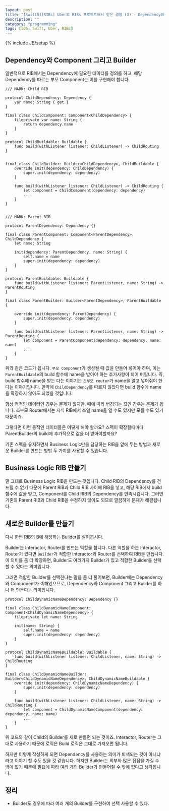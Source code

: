 ```yaml
---
layout: post
title: "[Swift5][RIBs] Uber의 RIBs 프로젝트에서 얻은 경험 (3) - Dependency와 Component 그리고 Builder"
description: ""
category: "programming"
tags: [iOS, Swift, Uber, RIBs]
---
```

{% include JB/setup %}

## Dependency와 Component 그리고 Builder

일반적으로 RIB에서는 Dependency에 필요한 데이터를 정의를 하고, 해당 Dependency를 따르는 부모 Component는 이를 구현해야 합니다.

```
/// MARK: Child RIB

protocol ChildDependency: Dependency {
	var name: String { get }
}

final class ChildComponent: Component<ChildDependency> {
	fileprivate var name: String {
		return dependency.name
	}
}

protocol ChildBuildable: Buildable {
    func build(withListener listener: ChildListener) -> ChildRouting
}


final class ChildBuilder: Builder<ChildDependency>, ChildBuildable {
	override init(dependency: ChildDependency) {
        super.init(dependency: dependency)
    }

    func build(withListener listener: ChildListener) -> ChildRouting {
    	let component = ChildComponent(dependency: dependency)
    	...
    }
}


/// MARK: Parent RIB

protocol ParentDependency: Dependency {}

final class ParentComponent: Component<ParentDependency>, ChildDependency {
	let name: String

	init(dependency: ParentDependency, name: String) {
		self.name = name
		super.init(dependency: dependency)
	}
}

protocol ParentBuildable: Buildable {
    func build(withListener listener: ParentListener, name: String) -> ParentRouting
}

final class ParentBuilder: Builder<ParentDependency>, ParentBuildable {

    override init(dependency: ParentDependency) {
        super.init(dependency: dependency)
    }

    func build(withListener listener: ParentListener, name: String) -> ParentRouting {
    	let component = ParentComponent(dependency: dependency, name: name)
    	...
    }
}
```

위와 같은 코드가 됩니다. `부모 Component`가 생성될 때 값을 만들어 넣어야 하며, 이는 `ParentBuildable`의 build 함수에 name을 받아야 하는 추가사항이 되어 버립니다. 즉, build 함수에 name을 받는 다는 이야기는 `조부모 router`가 name을 알고 넣어줘야 한다는 이야기입니다. 만약에 `ChildDependency`를 따르지 않았다면 build 함수에 name을 확장하지 않아도 되었을 것입니다. 

항상 정적인 데이터인 경우는 문제가 없지만, 때에 따라 변경되는 값인 경우는 문제가 됩니다. 조부모 Router에서는 자식 RIB에서 쓰일 name을 알 수도 있지만 모를 수도 있기 때문이죠.

그렇다면 이런 동적인 데이터들은 어떻게 해야 할까요? 스펙이 확장될때마다 ParentBuilder의 build에 추가적으로 값을 더 받아야할까요?

기존 스펙을 유지하면서 Business Logic만을 담당하는 RIB을 앞에 두는 방법과 새로운 Builder를 만드는 방법 두 가지를 사용할 수 있습니다.

## Business Logic RIB 만들기

말 그대로 Business Logic RIB을 만드는 것입니다. Child RIB의 Dependency를 건드릴 수 없기 때문에 Parent RIB과 Child RIB 사이에 RIB을 넣고, 해당 RIB에서 build 함수에 값을 받고, Component를 Child RIB의 Dependency를 만족시킵니다. 그러면 기존의 Parent RIB과 Child RIB을 수정하지 않아도 되므로 깔끔하게 문제가 해결됩니다.

## 새로운 Builder를 만들기

다시 한번 RIB의 B에 해당하는 Builder를 살펴봅시다.

Builder는 Interactor, Router를 만드는 역할을 합니다. 다른 역할을 하는 Interactor, Router가 있다면 `Builder`가 적합한 Interactor와 Router를 선택하여 RIB을 만듭니다. 이 의미를 좀 더 확장하면, Builder도 여러가지 Builder가 있고 적합한 Builder를 선택할 수 있다는 의미입니다.

그러면 적합한 Builder를 선택한다는 말을 좀 더 풀어보면, Builder에는 Dependency와 Component가 속해있으므로, Dependency와 Component 그리고 Builder를 하나 더 만든다는 의미입니다.

```
protocol ChildDynamicNameDependency: Dependency {}

final class ChildDynamicNameComponent: Component<ChildDynamicNameDependency> {
	fileprivate let name: String

	init(name: String) {
		self.name = name
		super.init(dependency: dependency)
	}
}

protocol ChildDynamicNameBuildable: Buildable {
    func build(withListener listener: ChildListener, name: String) -> ChildRouting
}

final class ChildDynamicNameBuilder: Builder<ChildDynamicNameDependency>, ChildDynamicNameBuildable {
	override init(dependency: ChildDynamicNameDependency) {
        super.init(dependency: dependency)
    }

    func build(withListener listener: ChildListener, name: String) -> ChildRouting {
    	let component = ChildDynamicNameComponent(dependency: dependency, name: name)
    	...
    }
}
```

위 코드와 같이 Child의 Builder를 새로 만들면 되는 것이죠. Interactor, Router는 그대로 사용하기 때문에 로직은 Build 로직은 그대로 가져오면 됩니다.

하지만 이렇게 작성하게 되면 Dependency를 사용하는 의미가 퇴색되는 것이 아니냐라고 이야기 할 수도 있을 것 같습니다. 하지만 Builder는 외부와 많은 접점을 가질 수 밖에 없기 때문에 필요에 따라 여러 개의 Builder가 만들어질 수 밖에 없다고 생각됩니다.


## 정리

* Builder도 경우에 따라 여러 개의 Builder를 구현하여 선택 사용할 수 있다.